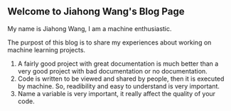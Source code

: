 ## Welcome to Jiahong Wang's Blog Page

My name is Jiahong Wang, I am a machine enthusiastic. 

The purpost of this blog is to share my experiences about working on machine learning projects.

1. A fairly good project with great documentation is much better than a very good project with bad documentation or no documentation.
2. Code is written to be viewed and shared by people, then it is executed by machine. So, readibility and easy to understand is very important.
3. Name a variable is very important, it really affect the quality of your code.

